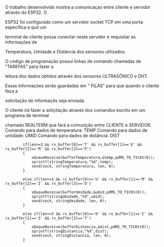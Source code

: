 O trabalho desenvolvido mostra a comunicaçao entre cliente e servidor através do ESP32.  O 

ESP32 foi configurado como um servidor socket TCP em uma porta específica e que um 

terminal de cliente possa conectar neste servidor e requisitar as informações de 

Temperatura, Umidade e Distância dos sensores utilizados.

O código de programação possui linhas de comando chamadas de "TAREFAS" para fazer a 

leitura dos dados obtidos através dos sensores ULTRASÔNICO e DHT.

Essas informações serão guardadas em " FILAS" para que quando o cliente faça a 

solicitação de informaçõs seja enviada.

O cliente irá fazer a soliçitação através dos comandos escrito em um programa de terminal 

chamado REALTERM que fará a comunição entre CLIENTE e SERVIDOR.
Comando para dados de temperatura: TEMP
Comando para dados de umidade: UMID 
Comando para dados de distância: DIST
  


            if(len>=3 && rx_buffer[0]=='T' && rx_buffer[1]=='E' && rx_buffer[2]=='M' && rx_buffer[3]=='P')
			{
				xQueueReceive(bufferTemperatura,&temp,pdMS_TO_TICKS(0));
                sprintf(stringTemperatura,"%d",temp);
                send(sock, stringTemperatura, len, 0);
			}

            else if(len>=3 && rx_buffer[0]=='U' && rx_buffer[1]=='M' && rx_buffer[2]=='I' && rx_buffer[3]=='D')
			{
				xQueueReceive(bufferUmidade,&umid,pdMS_TO_TICKS(0));
                sprintf(stringUmidade,"%d",umid);
                send(sock, stringUmidade, len, 0);
			}

            else if(len>=3 && rx_buffer[0]=='D' && rx_buffer[1]=='I' && rx_buffer[2]=='S' && rx_buffer[3]=='T')
			{
				xQueueReceive(bufferDistancia,&dist,pdMS_TO_TICKS(0));
                sprintf(stringDistancia,"%d",dist);
                send(sock, stringDistancia, len, 0);
			}


